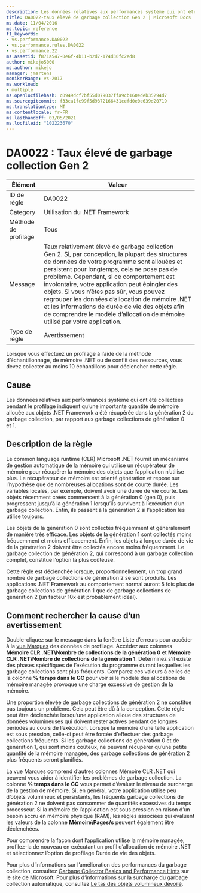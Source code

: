 ```yaml
---
description: Les données relatives aux performances système qui ont été collectées pendant le profilage indiquent qu’une importante quantité de mémoire allouée aux objets .NET Framework a été récupérée dans la génération 2 du garbage collection, par rapport aux garbage collections de génération 0 et 1.
title: DA0022-taux élevé de garbage collection Gen 2 | Microsoft Docs
ms.date: 11/04/2016
ms.topic: reference
f1_keywords:
- vs.performance.DA0022
- vs.performance.rules.DA0022
- vs.performance.22
ms.assetid: f871a547-0e6f-4b11-b2d7-174d30fc2ed8
author: mikejo5000
ms.author: mikejo
manager: jmartens
monikerRange: vs-2017
ms.workload:
- multiple
ms.openlocfilehash: c0949dcf7bf55d079037ffa9cb160edeb35294d7
ms.sourcegitcommit: f33ca1fc99f5d9372166431cefd0e0e639d20719
ms.translationtype: MT
ms.contentlocale: fr-FR
ms.lasthandoff: 03/05/2021
ms.locfileid: "102223670"
---
```

# <a name="da0022-high-rate-of-gen-2-garbage-collections"></a>DA0022 : Taux élevé de garbage collection Gen 2

|Élément|Valeur|
|-|-|
|ID de règle|DA0022|
|Category|Utilisation du .NET Framework|
|Méthode de profilage|Tous|
|Message|Taux relativement élevé de garbage collection Gen 2. Si, par conception, la plupart des structures de données de votre programme sont allouées et persistent pour longtemps, cela ne pose pas de problème. Cependant, si ce comportement est involontaire, votre application peut épingler des objets. Si vous n’êtes pas sûr, vous pouvez regrouper les données d’allocation de mémoire .NET et les informations de durée de vie des objets afin de comprendre le modèle d’allocation de mémoire utilisé par votre application.|
|Type de règle|Avertissement|

 Lorsque vous effectuez un profilage à l’aide de la méthode d’échantillonnage, de mémoire .NET ou de conflit des ressources, vous devez collecter au moins 10 échantillons pour déclencher cette règle.

## <a name="cause"></a>Cause
 Les données relatives aux performances système qui ont été collectées pendant le profilage indiquent qu’une importante quantité de mémoire allouée aux objets .NET Framework a été récupérée dans la génération 2 du garbage collection, par rapport aux garbage collections de génération 0 et 1.

## <a name="rule-description"></a>Description de la règle
 Le common language runtime (CLR) Microsoft .NET fournit un mécanisme de gestion automatique de la mémoire qui utilise un récupérateur de mémoire pour récupérer la mémoire des objets que l’application n’utilise plus. Le récupérateur de mémoire est orienté génération et repose sur l’hypothèse que de nombreuses allocations sont de courte durée. Les variables locales, par exemple, doivent avoir une durée de vie courte. Les objets récemment créés commencent à la génération 0 (gen 0), puis progressent jusqu’à la génération 1 lorsqu’ils survivent à l’exécution d’un garbage collection. Enfin, ils passent à la génération 2 si l’application les utilise toujours.

 Les objets de la génération 0 sont collectés fréquemment et généralement de manière très efficace. Les objets de la génération 1 sont collectés moins fréquemment et moins efficacement. Enfin, les objets à longue durée de vie de la génération 2 doivent être collectés encore moins fréquemment. Le garbage collection de génération 2, qui correspond à un garbage collection complet, constitue l’option la plus coûteuse.

 Cette règle est déclenchée lorsque, proportionnellement, un trop grand nombre de garbage collections de génération 2 se sont produits. Les applications .NET Framework au comportement normal auront 5 fois plus de garbage collections de génération 1 que de garbage collections de génération 2 (un facteur 10x est probablement idéal).

## <a name="how-to-investigate-a-warning"></a>Comment rechercher la cause d’un avertissement
 Double-cliquez sur le message dans la fenêtre Liste d’erreurs pour accéder à la [vue Marques](../profiling/marks-view.md) des données de profilage. Accédez aux colonnes **Mémoire CLR .NET\\Nombre de collections de la génération 0** et **Mémoire CLR .NET\\Nombre de collections de la génération 1**. Déterminez s’il existe des phases spécifiques de l’exécution du programme durant lesquelles les garbage collections sont plus fréquents. Comparez ces valeurs à celles de la colonne **% temps dans le GC** pour voir si le modèle des allocations de mémoire managée provoque une charge excessive de gestion de la mémoire.

 Une proportion élevée de garbage collections de génération 2 ne constitue pas toujours un problème. Cela peut être dû à la conception. Cette règle peut être déclenchée lorsqu’une application alloue des structures de données volumineuses qui doivent rester actives pendant de longues périodes au cours de l’exécution. Lorsque la mémoire d’une telle application est sous pression, celle-ci peut être forcée d’effectuer des garbage collections fréquents. Si les garbage collections de génération 0 et de génération 1, qui sont moins coûteux, ne peuvent récupérer qu’une petite quantité de la mémoire managée, des garbage collections de génération 2 plus fréquents seront planifiés.

 La vue Marques comprend d’autres colonnes Mémoire CLR .NET qui peuvent vous aider à identifier les problèmes de garbage collection. La colonne **% temps dans le GC** vous permet d’évaluer le niveau de surcharge de la gestion de mémoire. Si, en général, votre application utilise peu d’objets volumineux et persistants, les fréquents garbage collections de génération 2 ne doivent pas consommer de quantités excessives du temps processeur. Si la mémoire de l’application est sous pression en raison d’un besoin accru en mémoire physique (RAM), les règles associées qui évaluent les valeurs de la colonne **Mémoire\Pages/s** peuvent également être déclenchées.

 Pour comprendre la façon dont l’application utilise la mémoire managée, profilez-la de nouveau en exécutant un profil d’allocation de mémoire .NET et sélectionnez l’option de profilage Durée de vie des objets.

 Pour plus d’informations sur l’amélioration des performances du garbage collection, consultez [Garbage Collector Basics and Performance Hints](/previous-versions/dotnet/articles/ms973837(v=msdn.10)) sur le site de Microsoft. Pour plus d’informations sur la surcharge du garbage collection automatique, consultez [Le tas des objets volumineux dévoilé](/archive/msdn-magazine/2008/june/clr-inside-out-large-object-heap-uncovered).
